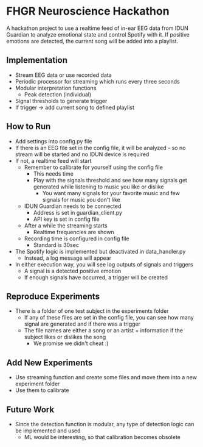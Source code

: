 # FHGR Neuroscience Hackathon
A hackathon project to use a realtime feed of in-ear EEG data from IDUN Guardian to analyze emotional state and control Spotify with it.
If positive emotions are detected, the current song will be added into a playlist.

## Implementation
- Stream EEG data or use recorded data
- Periodic processor for streaming which runs every three seconds
- Modular interpretation functions
  - Peak detection (individual)
- Signal thresholds to generate trigger
- If trigger -> add current song to defined playlist

## How to Run
- Add settings into config.py file
- If there is an EEG file set in the config file, it will be analyzed - so no stream will be started and no IDUN device is required
- If not, a realtime feed will start
  - Remember to calibrate for yourself using the config file
    - This needs time
    - Play with the signals threshold and see how many signals get generated while listening to music you like or dislike
      - You want many signals for your favorite music and few signals for music you don't like
  - IDUN Guardian needs to be connected
    - Address is set in guardian_client.py
    - API key is set in config file
  - After a while the streaming starts
    - Realtime frequencies are shown
  - Recording time is configured in config file
    - Standard is 30sec
- The Spotify logic is implemented but deactivated in data_handler.py
  - Instead, a log message will appear
- In either execution way, you will see log outputs of signals and triggers
  - A signal is a detected positive emotion
  - If enough signals have occurred, a trigger will be created

## Reproduce Experiments
- There is a folder of one test subject in the experiments folder
  - If any of these files are set in the config file, you can see how many signal are generated and if there was a trigger
  - The file names are either a song or an artist + information if the subject likes or dislikes the song
    - We promise we didn't cheat :)

## Add New Experiments
- Use streaming function and create some files and move them into a new experiment folder
- Use them to calibrate

## Future Work
- Since the detection function is modular, any type of detection logic can be implemented and used
  - ML would be interesting, so that calibration becomes obsolete

